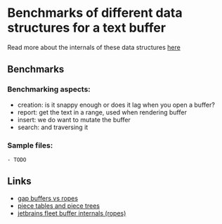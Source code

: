 # Benchmarks of different data structures for a text buffer

Read more about the internals of these data structures [here](https://github.com/xiaoshihou514/buffer-data-structures/blob/main/OVERVIEW.md)

## Benchmarks

### Benchmarking aspects:

- creation: is it snappy enough or does it lag when you open a buffer?
- report: get the text in a range, used when rendering buffer
- insert: we do want to mutate the buffer
- search: and traversing it

### Sample files:

    - TODO

## Links

- [gap buffers vs ropes](https://coredumped.dev/2023/08/09/text-showdown-gap-buffers-vs-ropes/)
- [piece tables and piece trees](https://code.visualstudio.com/blogs/2018/03/23/text-buffer-reimplementation)
- [jetbrains fleet buffer internals (ropes)](https://blog.jetbrains.com/fleet/2022/02/fleet-below-deck-part-ii-breaking-down-the-editor/)

